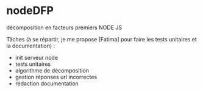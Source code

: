 # nodeDFP
décomposition en facteurs premiers NODE JS

Tâches (à se répartir, je me propose [Fatima] pour faire les tests unitaires et la documentation)
 :
* init serveur node
* tests unitaires
* algorithme de décomposition
* gestion réponses url incorrectes
* rédaction documentation
